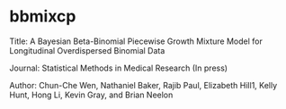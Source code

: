 # bbmixcp
Title: A Bayesian Beta-Binomial Piecewise Growth Mixture Model for Longitudinal Overdispersed Binomial Data

Journal: Statistical Methods in Medical Research (In press)

Author: Chun-Che Wen, Nathaniel Baker, Rajib Paul, Elizabeth Hill1, Kelly Hunt, Hong Li, Kevin Gray, and Brian Neelon


